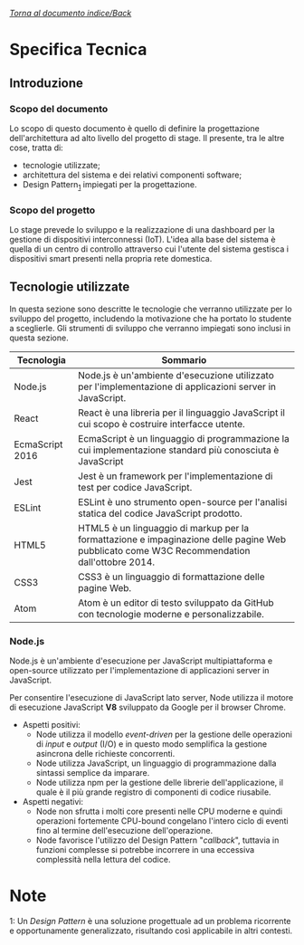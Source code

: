 [_Torna al documento indice/Back_](./README.md)

# Specifica Tecnica

## Introduzione

### Scopo del documento

Lo scopo di questo documento è quello di definire la progettazione dell'architettura ad alto livello del progetto di stage.
Il presente, tra le altre cose, tratta di:

-   tecnologie utilizzate;
-   architettura del sistema e dei relativi componenti software;
-   Design Pattern<sub>[1](#1)</sub> impiegati per la progettazione.

### Scopo del progetto

Lo stage prevede lo sviluppo e la realizzazione di una dashboard per la gestione di dispositivi interconnessi (IoT). L'idea alla base del sistema è quella di un centro di controllo attraverso cui l'utente del sistema gestisca i dispositivi smart presenti nella propria rete domestica.

## Tecnologie utilizzate

In questa sezione sono descritte le tecnologie che verranno utilizzate per lo sviluppo del progetto, includendo la motivazione che ha portato lo studente a sceglierle.
Gli strumenti di sviluppo che verranno impiegati sono inclusi in questa sezione.

| Tecnologia      | Sommario                                                                                                                                    |
| --------------- | ------------------------------------------------------------------------------------------------------------------------------------------- |
| Node.js         | Node.js è un'ambiente d'esecuzione utilizzato per l'implementazione di applicazioni server in JavaScript.                                   |
| React           | React è una libreria per il linguaggio JavaScript il cui scopo è costruire interfacce utente.                                               |
| EcmaScript 2016 | EcmaScript è un linguaggio di programmazione la cui implementazione standard più conosciuta è JavaScript                                    |
| Jest            | Jest è un framework per l'implementazione di test per codice JavaScript.                                                                    |
| ESLint          | ESLint è uno strumento open-source per l'analisi statica del codice JavaScript prodotto.                                                    |
| HTML5           | HTML5 è un linguaggio di markup per la formattazione e impaginazione delle pagine Web pubblicato come W3C Recommendation dall'ottobre 2014. |
| CSS3            | CSS3 è un linguaggio di formattazione delle pagine Web.                                                                                     |
| Atom                | Atom è un editor di testo sviluppato da GitHub con tecnologie moderne e personalizzabile.                                                                                                                                             |

### Node.js

Node.js è un'ambiente d'esecuzione per JavaScript multipiattaforma e open-source utilizzato per l'implementazione di applicazioni server in JavaScript.

Per consentire l'esecuzione di JavaScript lato server, Node utilizza il motore di esecuzione JavaScript **V8** sviluppato da Google per il browser Chrome.

-   Aspetti positivi:
    -   Node utilizza il modello _event-driven_ per la gestione delle operazioni di _input_ e _output_ (I/O) e in questo modo semplifica la gestione asincrona delle richieste concorrenti.
    -   Node utilizza JavaScript, un linguaggio di programmazione dalla sintassi semplice da imparare.
    -   Node utilizza npm per la gestione delle librerie dell'applicazione, il quale è il più grande registro di componenti di codice riusabile.
-   Aspetti negativi:
    -   Node non sfrutta i molti core presenti nelle CPU moderne e quindi operazioni fortemente CPU-bound congelano l'intero ciclo di eventi fino al termine dell'esecuzione dell'operazione.
    -   Node favorisce l'utilizzo del Design Pattern "_callback_", tuttavia in funzioni complesse si potrebbe incorrere in una eccessiva complessità nella lettura del codice.





# Note

<a name="1">1:</a> Un _Design Pattern_ è una soluzione progettuale ad un problema ricorrente e opportunamente generalizzato, risultando così applicabile in altri contesti.
